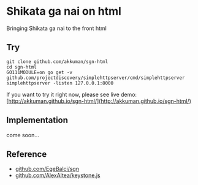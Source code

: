 # Shikata ga nai on html

Bringing Shikata ga nai to the front html

## Try

```shell
git clone github.com/akkuman/sgn-html
cd sgn-html
GO111MODULE=on go get -v github.com/projectdiscovery/simplehttpserver/cmd/simplehttpserver
simplehttpserver -listen 127.0.0.1:8000
```

If you want to try it right now, please see live demo: [http://akkuman.github.io/sgn-html/](http://akkuman.github.io/sgn-html/)

## Implementation

come soon...

## Reference

- [github.com/EgeBalci/sgn](https://github.com/EgeBalci/sgn)
- [github.com/AlexAltea/keystone.js](https://github.com/AlexAltea/keystone.js)
